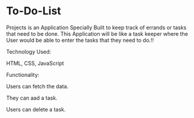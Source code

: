 # To-Do-List

Projects is an Application Specially Built to keep track of errands or tasks that need to be done.
This Application will be like a task keeper where the User would be able to enter the tasks that they need to do.!!

Technology Used:

HTML,
CSS,
JavaScript

Functionality:

Users can fetch the data.

They can aad a task.

Users can delete a task.
